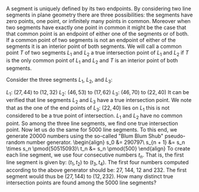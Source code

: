 A segment is uniquely defined by its two endpoints. By considering two line segments in plane geometry there are three possibilities: 
the segments have zero points, one point, or infinitely many points in common.
Moreover when two segments have exactly one point in common it might be the case that that common point is an endpoint of either one of the segments or of both. If a common point of two segments is not an endpoint of either of the segments it is an interior point of both segments.
We will call a common point $T$ of two segments $L_1$ and $L_2$ a true intersection point of $L_1$ and $L_2$ if $T$ is the only common point of $L_1$ and $L_2$ and $T$ is an interior point of both segments.

Consider the three segments $L_1$, $L_2$, and $L_3$:

$L_1$: $(27, 44)$ to $(12, 32)$
$L_2$: $(46, 53)$ to $(17, 62)$
$L_3$: $(46, 70)$ to $(22, 40)$
It can be verified that line segments $L_2$ and $L_3$ have a true intersection point. We note that as the one of the end points of $L_3$: $(22,40)$ lies on $L_1$ this is not considered to be a true point of intersection. $L_1$ and $L_2$ have no common point. So among the three line segments, we find one true intersection point.
Now let us do the same for $5000$ line segments. To this end, we generate $20000$ numbers using the so-called "Blum Blum Shub" pseudo-random number generator.
\begin{align}
s_0 &= 290797\\
s_{n + 1} &= s_n \times s_n \pmod{50515093}\\
t_n &= s_n \pmod{500}
\end{align}
To create each line segment, we use four consecutive numbers $t_n$. That is, the first line segment is given by:
$(t_1, t_2)$ to $(t_3, t_4)$.
The first four numbers computed according to the above generator should be: $27$, $144$, $12$ and $232$. The first segment would thus be $(27,144)$ to $(12,232)$.
How many distinct true intersection points are found among the $5000$ line segments?